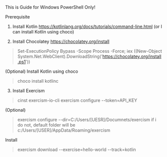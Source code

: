 This is Guide for Windows PowerShell Only!

Prerequisite
1. Install Kotlin
<https://kotlinlang.org/docs/tutorials/command-line.html>
(or I can install Kotlin using choco)

2. Install Chocolatey <https://chocolatey.org/install>
> Set-ExecutionPolicy Bypass -Scope Process -Force; iex ((New-Object System.Net.WebClient).DownloadString('https://chocolatey.org/install.ps1'))

(Optional) Install Kotlin using choco
> choco install kotlinc

3. Install Exercism
> cinst exercism-io-cli
> exercism configure --token=API_KEY

(Optional)
> exercism configure --dir=C:/Users/[UESR]/Documnets/exercism
if i do not, default folder will be c:/Users/[USER]/AppData/Roaming/exercism

Install
> exercism download --exercise=hello-world --track=kotlin
